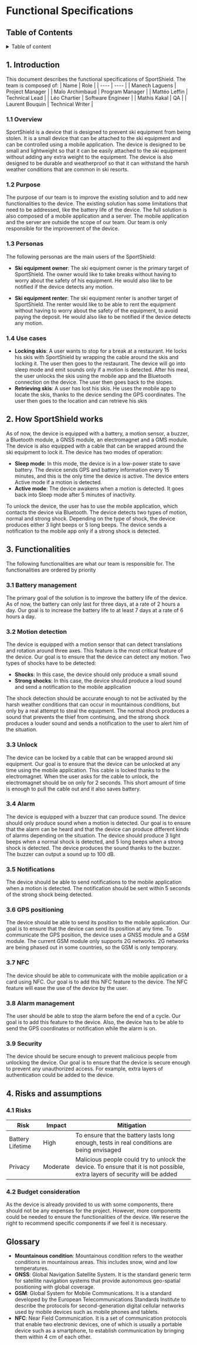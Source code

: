 # Functional Specifications

## Table of Contents

<details>
<summary>Table of content</summary>

- [Functional Specifications](#functional-specifications)
  - [Table of Contents](#table-of-contents)
  - [1. Introduction](#1-introduction)
    - [1.1 Overview](#11-overview)
    - [1.2 Purpose](#12-purpose)
    - [1.3 Personas](#13-personas)
    - [1.4 Use cases](#14-use-cases)
  - [2. How SportShield works](#2-how-sportshield-works)
  - [3. Functionalities](#3-functionalities)
    - [3.1 Battery management](#31-battery-management)
    - [3.2 Motion detection](#32-motion-detection)
    - [3.3 Unlock](#33-unlock)
    - [3.4 Alarm](#34-alarm)
    - [3.5 Notifications](#35-notifications)
    - [3.6 GPS positioning](#36-gps-positioning)
    - [3.7 NFC](#37-nfc)
    - [3.8 Alarm management](#38-alarm-management)
    - [3.9 Security](#39-security)
  - [4. Risks and assumptions](#4-risks-and-assumptions)
    - [4.1 Risks](#41-risks)
    - [4.2 Budget consideration](#42-budget-consideration)
  - [Glossary](#glossary)
  
</details>

## 1. Introduction

This document describes the functional specifications of SportShield. The team is composed of:
| Name | Role |
| ---- | ---- |
| Manech Laguens | Project Manager |
| Malo Archimbaud | Program Manager |
| Mattéo Leffin | Technical Lead |
| Léo Chartier | Software Engineer |
| Mathis Kakal | QA |
| Laurent Bouquin | Technical Writer |

### 1.1 Overview

SportShield is a device that is designed to prevent ski equipment from being stolen. It is a small device that can be attached to the ski equipment and can be controlled using a mobile application. The device is designed to be small and lightweight so that it can be easily attached to the ski equipment without adding any extra weight to the equipment. The device is also designed to be durable and weatherproof so that it can withstand the harsh weather conditions that are common in ski resorts.

### 1.2 Purpose

The purpose of our team is to improve the existing solution and to add new functionalities to the device. The existing solution has some limitations that need to be addressed, like the battery life of the device. The full solution is also composed of a mobile application and a server. The mobile application and the server are outside the scope of our team. Our team is only responsible for the improvement of the device.

### 1.3 Personas

The following personas are the main users of the SportShield:

- **Ski equipment owner**: The ski equipment owner is the primary target of SportShield. The owner would like to take breaks without having to worry about the safety of his equipment. He would also like to be notified if the device detects any motion.

- **Ski equipment renter**: The ski equipment renter is another target of SportShield. The renter would like to be able to rent the equipment without having to worry about the safety of the equipment, to avoid paying the deposit. He would also like to be notified if the device detects any motion.

### 1.4 Use cases

- **Locking skis**: A user wants to stop for a break at a restaurant. He locks his skis with SportShield by wrapping the cable around the skis and locking it. The user then goes to the restaurant. The device will go into sleep mode and emit sounds only if a motion is detected. After his meal, the user unlocks the skis using the mobile app and the Bluetooth connection on the device. The user then goes back to the slopes.
- **Retrieving skis**: A user has lost his skis. He uses the mobile app to locate the skis, thanks to the device sending the GPS coordinates. The user then goes to the location and can retrieve his skis

## 2. How SportShield works

As of now, the device is equipped with a battery, a motion sensor, a buzzer, a Bluetooth module, a GNSS module, an electromagnet and a GMS module. The device is also equipped with a cable that can be wrapped around the ski equipment to lock it.
The device has two modes of operation:

- **Sleep mode**: In this mode, the device is in a low-power state to save battery. The device sends GPS and battery information every 15 minutes, and this is the only time the device is active. The device enters Active mode if a motion is detected.
- **Active mode**: The device awakens when a motion is detected. It goes back into Sleep mode after 5 minutes of inactivity.

To unlock the device, the user has to use the mobile application, which contacts the device via Bluetooth.
The device detects two types of motion, normal and strong shock. Depending on the type of shock, the device produces either 3 light beeps or 5 long beeps. The device sends a notification to the mobile app only if a strong shock is detected.

## 3. Functionalities

The following functionalities are what our team is responsible for. The functionalities are ordered by priority

### 3.1 Battery management

The primary goal of the solution is to improve the battery life of the device. As of now, the battery can only last for three days, at a rate of 2 hours a day. Our goal is to increase the battery life to at least 7 days at a rate of 6 hours a day.

### 3.2 Motion detection

The device is equipped with a motion sensor that can detect translations and rotation around three axes. This feature is the most critical feature of the device. Our goal is to ensure that the device can detect any motion. Two types of shocks have to be detected:

- **Shocks**: In this case, the device should only produce a small sound
- **Strong shocks**: In this case, the device should produce a loud sound and send a notification to the mobile application

The shock detection should be accurate enough to not be activated by the harsh weather conditions that can occur in mountainous conditions, but only by a real attempt to steal the equipment. The normal shock produces a sound that prevents the thief from continuing, and the strong shock produces a louder sound and sends a notification to the user to alert him of the situation.

### 3.3 Unlock

The device can be locked by a cable that can be wrapped around ski equipment. Our goal is to ensure that the device can be unlocked at any time using the mobile application. This cable is locked thanks to the electromagnet. When the user asks for the cable to unlock, the electromagnet should be on only for 2 seconds. This short amount of time is enough to pull the cable out and it also saves battery.

### 3.4 Alarm

The device is equipped with a buzzer that can produce sound. The device should only produce sound when a motion is detected. Our goal is to ensure that the alarm can be heard and that the device can produce different kinds of alarms depending on the situation.
The device should produce 3 light beeps when a normal shock is detected, and 5 long beeps when a strong shock is detected. The device produces the sound thanks to the buzzer. The buzzer can output a sound up to 100 dB.

### 3.5 Notifications

The device should be able to send notifications to the mobile application when a motion is detected. The notification should be sent within 5 seconds of the strong shock being detected.

### 3.6 GPS positioning

The device should be able to send its position to the mobile application. Our goal is to ensure that the device can send its position at any time.
To communicate the GPS position, the device uses a GNSS module and a GSM module. The current GSM module only supports 2G networks. 2G networks are being phased out in some countries, so the GSM is only temporary.

### 3.7 NFC

The device should be able to communicate with the mobile application or a card using NFC. Our goal is to add this NFC feature to the device.
The NFC feature will ease the use of the device by the user.

### 3.8 Alarm management

The user should be able to stop the alarm before the end of a cycle. Our goal is to add this feature to the device.
Also, the device has to be able to send the GPS coordinates or notification while the alarm is on.

### 3.9 Security

The device should be secure enough to prevent malicious people from unlocking the device. Our goal is to ensure that the device is secure enough to prevent any unauthorized access. For example, extra layers of authentication could be added to the device.

## 4. Risks and assumptions

### 4.1 Risks

| Risk | Impact | Mitigation |
| ---- | ------ | ---------- |
| Battery Lifetime | High | To ensure that the battery lasts long enough, tests in real conditions are being envisaged |
| Privacy | Moderate | Malicious people could try to unlock the device. To ensure that it is not possible, extra layers of security will be added |

### 4.2 Budget consideration

As the device is already provided to us with some components, there should not be any expenses for the project. However, more components could be needed to ensure the functionalities of the device. We reserve the right to recommend specific components if we feel it is necessary.

## Glossary

- **Mountainous condition**: Mountainous condition refers to the weather conditions in mountainous areas. This includes snow, wind and low temperatures.
- **GNSS**: Global Navigation Satellite System. It is the standard generic term for satellite navigation systems that provide autonomous geo-spatial positioning with global coverage.
- **GSM**: Global System for Mobile Communications. It is a standard developed by the European Telecommunications Standards Institute to describe the protocols for second-generation digital cellular networks used by mobile devices such as mobile phones and tablets.
- **NFC**: Near Field Communication. It is a set of communication protocols that enable two electronic devices, one of which is usually a portable device such as a smartphone, to establish communication by bringing them within 4 cm of each other.
